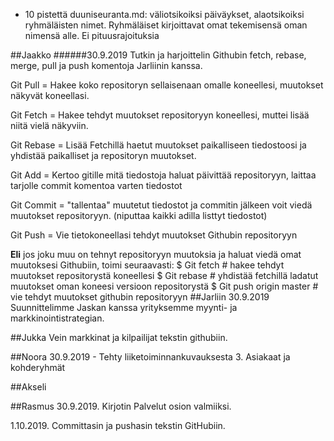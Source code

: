 * 10 pistettä duuniseuranta.md: väliotsikoiksi päiväykset, alaotsikoiksi ryhmäläisten nimet. Ryhmäläiset kirjoittavat omat tekemisensä oman nimensä alle. Ei pituusrajoituksia

##Jaakko
######30.9.2019
Tutkin ja harjoittelin Githubin fetch, rebase, merge, pull ja push komentoja Jarliinin kanssa.

Git Pull = Hakee koko repositoryn sellaisenaan omalle koneellesi, muutokset näkyvät koneellasi.

Git Fetch = Hakee tehdyt muutokset repositoryyn koneellesi, muttei lisää niitä vielä näkyviin.

Git Rebase = Lisää Fetchillä haetut muutokset paikalliseen tiedostoosi ja yhdistää paikalliset ja repositoryn muutokset.

Git Add = Kertoo gitille mitä tiedostoja haluat päivittää repositoryyn, laittaa tarjolle commit komentoa varten tiedostot

Git Commit = "tallentaa" muutetut tiedostot ja commitin jälkeen voit viedä muutokset repositoryyn. (niputtaa kaikki adilla listtyt tiedostot)

Git Push = Vie tietokoneellasi tehdyt muutokset Githubin repositoryyn

**Eli** jos joku muu on tehnyt repositoryyn muutoksia ja haluat viedä omat muutoksesi Githubiin, toimi seuraavasti:
$ Git fetch # hakee tehdyt muutokset repositorystä koneellesi
$ Git rebase # yhdistää fetchillä ladatut muutokset oman koneesi versioon repositorystä
$ Git push origin master # vie tehdyt muutokset githubin repositoryyn
##Jarliin
30.9.2019
Suunnittelimme Jaskan kanssa yrityksemme myynti- ja markkinointistrategian.

##Jukka Vein markkinat ja kilpailijat tekstin githubiin.


##Noora
30.9.2019 - Tehty liiketoiminnankuvauksesta 3. Asiakaat ja kohderyhmät

##Akseli


##Rasmus
30.9.2019. Kirjotin Palvelut osion valmiiksi.

1.10.2019. Committasin ja pushasin tekstin GitHubiin.
